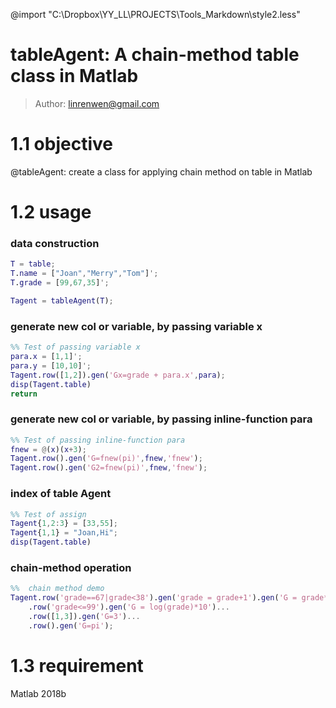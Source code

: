 @import "C:\Dropbox\YY_LL\PROJECTS\Tools_Markdown\style2.less"

# tableAgent: A chain-method table class in Matlab



> Author: linrenwen@gmail.com

# 1.1 objective

@tableAgent: create a class for applying chain method on table in Matlab

# 1.2 usage

### data construction
``` matlab
T = table;
T.name = ["Joan","Merry","Tom"]';
T.grade = [99,67,35]';

Tagent = tableAgent(T);
```

### generate new col or variable, by passing variable x
``` matlab
%% Test of passing variable x
para.x = [1,1]';
para.y = [10,10]';
Tagent.row([1,2]).gen('Gx=grade + para.x',para);
disp(Tagent.table)
return
```

### generate new col or variable, by passing inline-function para

``` matlab
%% Test of passing inline-function para
fnew = @(x)(x+3);
Tagent.row().gen('G=fnew(pi)',fnew,'fnew');
Tagent.row().gen('G2=fnew(pi)',fnew,'fnew');
```

### index of table Agent

``` matlab
%% Test of assign
Tagent{1,2:3} = [33,55];
Tagent{1,1} = "Joan,Hi";
disp(Tagent.table)
```


### chain-method operation

``` matlab
%%  chain method demo
Tagent.row('grade==67|grade<38').gen('grade = grade+1').gen('G = grade*2')...
    .row('grade<=99').gen('G = log(grade)*10')...
    .row([1,3]).gen('G=3')...
    .row().gen('G=pi');
```

# 1.3 requirement

Matlab 2018b